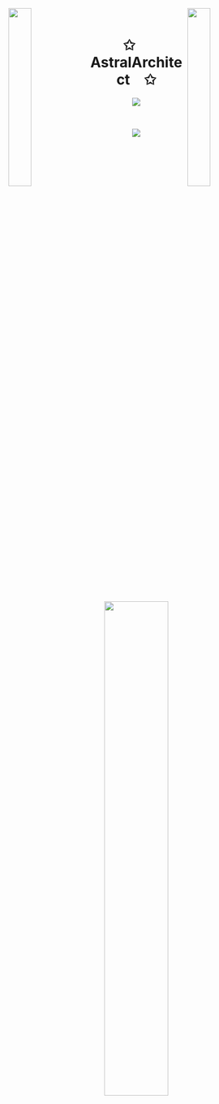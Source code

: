 <img align="left" src="https://user-images.githubusercontent.com/65187002/144930161-2f783401-8d27-4fdf-a2f7-cc0ba32f1f1f.gif" width="30%" style="display:inline;"><img align="right" src="https://user-images.githubusercontent.com/65187002/144930161-2f783401-8d27-4fdf-a2f7-cc0ba32f1f1f.gif" width="30%" style="display:inline;">
<br>
<p align="center">
    <h1 align="center">✩&emsp;AstralArchitect&emsp;✩</h1>
</p>
<p align="center">
    <img src="https://readme-typing-svg.herokuapp.com/?lines=Yooooooooooo;Bienvenue+sur+mon+profile!;Have+a+look+around!&font=Fira%20Code&color=%23D62F79&center=true&width=280&height=50">
</p>
<br>
<p align="center">
    <img id="preview" src="https://komarev.com/ghpvc/?username=AstralArchitect&color=grey">
</p>
<p align="center">
    <a href="https://github.com/AstralArchitect"><img width="50%" src="https://github-readme-stats.vercel.app/api/top-langs/?username=AstralArchitect&theme=auto&hide=html,css,cmake&layout=compact&langs_count=5&bg_color=101010&hide_title=true"></a>
</p>
